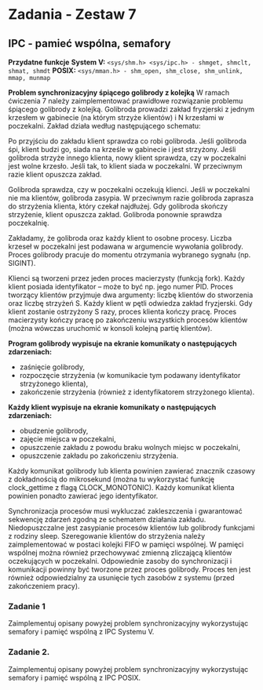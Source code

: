 # Zadania - Zestaw 7
## IPC - pamieć wspólna, semafory

**Przydatne funkcje**
**System V:**
`<sys/shm.h> <sys/ipc.h> - shmget, shmclt, shmat, shmdt`
**POSIX:**
`<sys/mman.h> - shm_open, shm_close, shm_unlink, mmap, munmap`

**Problem synchronizacyjny śpiącego golibrody z kolejką**
W ramach ćwiczenia 7 należy zaimplementować prawidłowe rozwiązanie problemu śpiącego golibrody z kolejką. Golibroda prowadzi zakład fryzjerski z jednym krzesłem w gabinecie (na którym strzyże klientów) i N krzesłami w poczekalni. Zakład działa według następującego schematu:

Po przyjściu do zakładu klient sprawdza co robi golibroda. Jeśli golibroda śpi, klient budzi go, siada na krześle w gabinecie i jest strzyżony. Jeśli golibroda strzyże innego klienta, nowy klient sprawdza, czy w poczekalni jest wolne krzesło. Jeśli tak, to klient siada w poczekalni. W przeciwnym razie klient opuszcza zakład.

Golibroda sprawdza, czy w poczekalni oczekują klienci. Jeśli w poczekalni nie ma klientów, golibroda zasypia. W przeciwnym razie golibroda zaprasza do strzyżenia klienta, który czekał najdłużej. Gdy golibroda skończy strzyżenie, klient opuszcza zakład. Golibroda ponownie sprawdza poczekalnię.

Zakładamy, że golibroda oraz każdy klient to osobne procesy. Liczba krzeseł w poczekalni jest podawana w argumencie wywołania golibrody. Proces golibrody pracuje do momentu otrzymania wybranego sygnału (np. SIGINT).

Klienci są tworzeni przez jeden proces macierzysty (funkcją fork). Każdy klient posiada identyfikator – może to być np. jego numer PID. Proces tworzący klientów przyjmuje dwa argumenty: liczbę klientów do stworzenia oraz liczbę strzyżeń S. Każdy klient w pętli odwiedza zakład fryzjerski. Gdy klient zostanie ostrzyżony S razy, proces klienta kończy pracę. Proces macierzysty kończy pracę po zakończeniu wszystkich procesów klientów (można wówczas uruchomić w konsoli kolejną partię klientów).

**Program golibrody wypisuje na ekranie komunikaty o następujących zdarzeniach:**
* zaśnięcie golibrody,
* rozpoczęcie strzyżenia (w komunikacie tym podawany identyfikator strzyżonego klienta),
* zakończenie strzyżenia (również z identyfikatorem strzyżonego klienta).

**Każdy klient wypisuje na ekranie komunikaty o następujących zdarzeniach:**
* obudzenie golibrody,
* zajęcie miejsca w poczekalni,
* opuszczenie zakładu z powodu braku wolnych miejsc w poczekalni,
* opuszczenie zakładu po zakończeniu strzyżenia.

Każdy komunikat golibrody lub klienta powinien zawierać znacznik czasowy z dokładnością do mikrosekund (można tu wykorzystać funkcję clock_gettime z flagą CLOCK_MONOTONIC). Każdy komunikat klienta powinien ponadto zawierać jego identyfikator.

Synchronizacja procesów musi wykluczać zakleszczenia i gwarantować sekwencję zdarzeń zgodną ze schematem działania zakładu. Niedopuszczalne jest zasypianie procesów klientów lub golibrody funkcjami z rodziny sleep. Szeregowanie klientów do strzyżenia należy zaimplementować w postaci kolejki FIFO w pamięci wspólnej. W pamięci wspólnej można również przechowywać zmienną zliczającą klientów oczekujących w poczekalni. Odpowiednie zasoby do synchronizacji i komunikacji powinny być tworzone przez proces golibrody. Proces ten jest również odpowiedzialny za usunięcie tych zasobów z systemu (przed zakończeniem pracy).

### Zadanie 1
Zaimplementuj opisany powyżej problem synchronizacyjny wykorzystując semafory i pamięć wspólną z IPC Systemu V.

### Zadanie 2.
Zaimplementuj opisany powyżej problem synchronizacyjny wykorzystując semafory i pamięć wspólną z IPC POSIX.